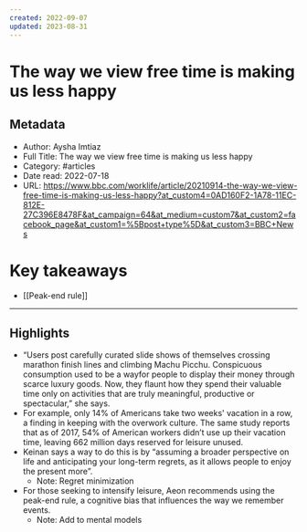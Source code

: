 ```yaml
---
created: 2022-09-07
updated: 2023-08-31
---
```

# The way we view free time is making us less happy

## Metadata
- Author: Aysha Imtiaz
- Full Title: The way we view free time is making us less happy
- Category: #articles
- Date read: 2022-07-18
- URL: https://www.bbc.com/worklife/article/20210914-the-way-we-view-free-time-is-making-us-less-happy?at_custom4=0AD160F2-1A78-11EC-812E-27C396E8478F&at_campaign=64&at_medium=custom7&at_custom2=facebook_page&at_custom1=%5Bpost+type%5D&at_custom3=BBC+News
# Key takeaways
- [[Peak-end rule]]
---

## Highlights
- “Users post carefully curated slide shows of themselves crossing marathon finish lines and climbing Machu Picchu. Conspicuous consumption used to be a wayfor people to display their money through scarce luxury goods. Now, they flaunt how they spend their valuable time only on activities that are truly meaningful, productive or spectacular,” she says.
- For example, only 14% of Americans take two weeks' vacation in a row, a finding in keeping with the overwork culture. The same study reports that as of 2017, 54% of American workers didn’t use up their vacation time, leaving 662 million days reserved for leisure unused.
- Keinan says a way to do this is by “assuming a broader perspective on life and anticipating your long-term regrets, as it allows people to enjoy the present more”.
    - Note: Regret minimization
- For those seeking to intensify leisure, Aeon recommends using the peak-end rule, a cognitive bias that influences the way we remember events.
    - Note: Add to mental models

